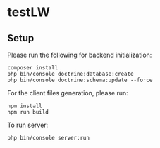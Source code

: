 testLW
======

## Setup

Please run the following for backend initialization:
```
composer install
php bin/console doctrine:database:create
php bin/console doctrine:schema:update --force
```
For the client files generation, please run:
```
npm install
npm run build
```

To run server:
```
php bin/console server:run
```
